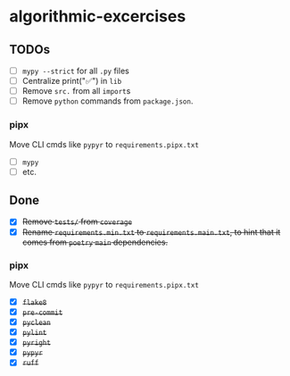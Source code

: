 # algorithmic-excercises

## TODOs

- [ ] `mypy --strict` for all `.py` files
- [ ] Centralize print("✅") in `lib`
- [ ] Remove `src.` from all `import`s
- [ ] Remove `python` commands from `package.json`.

### pipx

Move CLI cmds like `pypyr` to `requirements.pipx.txt`

- [ ] `mypy`
- [ ] etc.

## Done

- [x] ~~Remove `tests/` from `coverage`~~
- [x] ~~Rename `requirements.min.txt` to `requirements.main.txt`, to hint that it comes from `poetry` `main` dependencies.~~

### pipx

Move CLI cmds like `pypyr` to `requirements.pipx.txt`

- [x] ~~`flake8`~~
- [x] ~~`pre-commit`~~
- [x] ~~`pyclean`~~
- [x] ~~`pylint`~~
- [x] ~~`pyright`~~
- [x] ~~`pypyr`~~
- [x] ~~`ruff`~~
